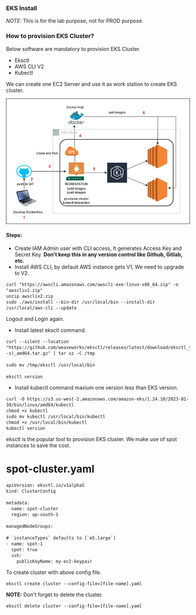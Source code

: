 ### EKS Install

*NOTE:* This is for the lab purpose, not for PROD purpose.

### How to provision EKS Cluster?

Below software are mandatory to provision EKS Cluster.

* Eksctl
* AWS CLI V2
* Kubectl

We can create one EC2 Server and use it as work station to create EKS cluster.

![alt text](eks-setup-flow.png)

#### Steps:

* Create IAM Admin user with CLI access, It generates Access Key and Secret Key.
**Don't keep this in any version control like Github, Gitlab, etc.**
* Install AWS CLI, by default AWS instance gets V1, We need to upgrade to V2.
```
curl "https://awscli.amazonaws.com/awscli-exe-linux-x86_64.zip" -o "awscliv2.zip"
unzip awscliv2.zip
sudo ./aws/install --bin-dir /usr/local/bin --install-dir /usr/local/aws-cli --update
```
Logout and Login again.
* Install latest eksctl command.
```
curl --silent --location "https://github.com/weaveworks/eksctl/releases/latest/download/eksctl_$(uname -s)_amd64.tar.gz" | tar xz -C /tmp

sudo mv /tmp/eksctl /usr/local/bin

eksctl version
```
* Install kubectl command maxium one version less than EKS version.
```
curl -O https://s3.us-west-2.amazonaws.com/amazon-eks/1.24.10/2023-01-30/bin/linux/amd64/kubectl
chmod +x kubectl
sudo mv kubectl /usr/local/bin/kubectl
chmod +x /usr/local/bin/kubectl
kubectl version
```

eksctl is the popular tool to provision EKS cluster. We make use of spot instances to save the cost.


# spot-cluster.yaml
```
apiVersion: eksctl.io/v1alpha5
kind: ClusterConfig

metadata:
  name: spot-cluster
  region: ap-south-1

managedNodeGroups:

# `instanceTypes` defaults to [`m5.large`]
- name: spot-1
  spot: true
  ssh:
    publicKeyName: my-ec2-keypair
```
To create cluster with above config file.
```
eksctl create cluster --config-file=[file-name].yaml
```
**NOTE:** Don't forget to delete the cluster.
```
eksctl delete cluster --config-file=[file-name].yaml
```